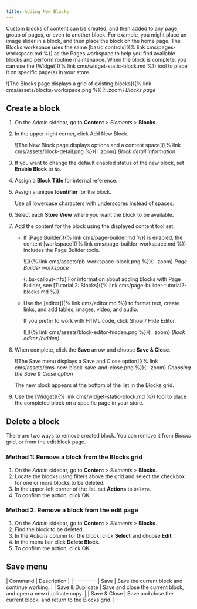 ```yaml
---
title: Adding New Blocks
---
```


Custom blocks of content can be created, and then added to any page, group of pages, or even to another block. For example, you might place an image slider in a block, and then place the block on the home page. The Blocks workspace uses the same [basic controls]({% link cms/pages-workspace.md %}) as the Pages workspace to help you find available blocks and perform routine maintenance. When the block is complete, you can use the [Widget]({% link cms/widget-static-block.md %}) tool to place it on specific page(s) in your store.

![The Blocks page displays a grid of existing blocks]({% link cms/assets/blocks-workspace.png %}){: .zoom}
_Blocks page_

## Create a block

1. On the _Admin_ sidebar, go to **Content** > _Elements_ > **Blocks**.

1. In the upper-right corner, click <span class="btn">Add New Block</span>.

   ![The New Block page displays options and a content space]({% link cms/assets/block-detail.png %}){: .zoom}
   _Block detail information_

1. If you want to change the default enabled status of the new block, set **Enable Block** to `No`.

1. Assign a **Block Title** for internal reference.

1. Assign a unique **Identifier** for the block.

   Use all lowercase characters with underscores instead of spaces.

1. Select each **Store View** where you want the block to be available.

1. Add the content for the block using the displayed content tool set:

   - If [Page Builder]({% link cms/page-builder.md %}) is enabled, the content [workspace]({% link cms/page-builder-workspace.md %}) includes the Page Builder tools.

      ![]({% link cms/assets/pb-workspace-block.png %}){: .zoom}
      _Page Builder workspace_

      {:.bs-callout-info}
      For information about adding blocks with Page Builder, see [Tutorial 2: Blocks]({% link cms/page-builder-tutorial2-blocks.md %}).

   - Use the [editor]({% link cms/editor.md %}) to format text, create links, and add tables, images, video, and audio.

      If you prefer to work with HTML code, click <span class="btn">Show / Hide Editor</span>.

      ![]({% link cms/assets/block-editor-hidden.png %}){: .zoom}
      _Block editor (hidden)_

1. When complete, click the **Save** arrow and choose **Save & Close**.

   ![The Save menu displays a Save and Close option]({% link cms/assets/cms-new-block-save-and-close.png %}){: .zoom}
   _Choosing the Save & Close option_

   The new block appears at the bottom of the list in the Blocks grid.

1. Use the [Widget]({% link cms/widget-static-block.md %}) tool to place the completed block on a specific page in your store.

## Delete a block

There are two ways to remove created block. You can remove it from _Blocks_ grid, or from the edit block page.

### Method 1: Remove a block from the Blocks grid

1. On the _Admin_ sidebar, go to **Content** > _Elements_ > **Blocks**.
1. Locate the blocks using filters above the grid and select the checkbox for one or more blocks to be deleted.
1. In the upper-left corner of the list, set **Actions** to `Delete`.
1. To confirm the action, click <span class="btn">OK</span>.

### Method 2: Remove a block from the edit page

1. On the _Admin_ sidebar, go to **Content** > _Elements_ > **Blocks**.
1. Find the block to be deleted.
1. In the _Actions_ column for the block, click **Select** and choose **Edit**.
1. In the menu bar click **Delete Block**.
1. To confirm the action, click <span class="btn">OK</span>.

## Save menu

| Command | Description |
|----------
| Save | Save the current block and continue working. |
| Save & Duplicate | Save and close the current block, and open a new duplicate copy. |
| Save & Close | Save and close the current block, and return to the Blocks grid. |
